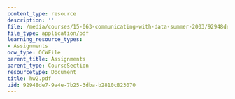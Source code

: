 ```yaml
---
content_type: resource
description: ''
file: /media/courses/15-063-communicating-with-data-summer-2003/92948de79a4e7b253dbab2810c823070_hw2.pdf
file_type: application/pdf
learning_resource_types:
- Assignments
ocw_type: OCWFile
parent_title: Assignments
parent_type: CourseSection
resourcetype: Document
title: hw2.pdf
uid: 92948de7-9a4e-7b25-3dba-b2810c823070
---
```

